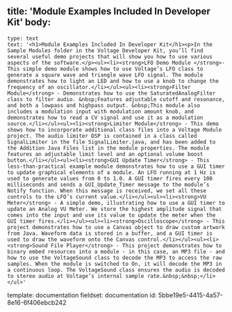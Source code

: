 title: 'Module Examples Included In Developer Kit'
body:
  -
    type: text
    text: '<h1>Module Examples Included In Developer Kit</h1><p>In the Sample Modules folder in the Voltage Developer Kit, you’ll find several useful demo projects that will show you how to use various aspects of the software.</p><ul><li><strong>LFO Demo Module </strong>- This simple demo module shows how to use Voltage’s LFO class to generate a square wave and triangle wave LFO signal. The module demonstrates how to light an LED and how to use a knob to change the frequency of an oscillator.</li></ul><ul><li><strong>Filter Module</strong> - Demonstrates how to use the SaturatedAnalogFilter class to filter audio. &nbsp;Features adjustable cutoff and resonance, and both a lowpass and highpass output. &nbsp;This module also includes a modulation input with modulation amount knob, and demonstrates how to read a CV signal and use it as a modulation source.</li></ul><ul><li><strong>Limiter Module</strong> - This demo shows how to incorporate additional class files into a Voltage Module project. The audio limiter DSP is contained in a class called SignalLimiter in the file SignalLimiter.java, and has been added to the Addition Java Files list in the module properties. The module features an adjustable limit level and an optional volume boost button.</li></ul><ul><li><strong>GUI Update Timer</strong> - This less-than-practical example module demonstrates how to use a GUI timer to update graphical elements of a module. An LFO running at 1 Hz is used to generate values from 0 to 1.0. A GUI timer fires every 100 milliseconds and sends a GUI_Update_Timer message to the module’s Notify function. When this message is received, we set all these controls to the LFO’s current value.</li></ul><ul><li><strong>VU Meter</strong> - A simple demo, illustrating how to use a GUI timer to update an Analog VU Meter. We store the highest amplitude signal that comes into the input and use its value to update the meter when the GUI timer fires.</li></ul><ul><li><strong>Oscilloscope</strong> - This project demonstrates how to use a Canvas object to draw custom artwork from Java. Waveform data is stored in a buffer, and a GUI timer is used to draw the waveform onto the Canvas control.</li></ul><ul><li><strong>Sound File Player</strong> - This project demonstrates how to binary embed resources into a module - in this case, an MP3 file - and how to use the VoltageSound class to decode the MP3 to access the raw samples. When the module is switched to On, it will decode the MP3 in a continuous loop. The VoltageSound class ensures the audio is decoded to stereo audio at Voltage’s internal sample rate.&nbsp;&nbsp;</li></ul>'
template: documentation
fieldset: documentation
id: 5bbe19e5-4415-4a57-8e16-6f406ebcb242
